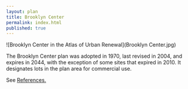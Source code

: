 ```yaml
---
layout: plan
title: Brooklyn Center
permalink: index.html
published: true
---
```


![Brooklyn Center in the Atlas of Urban Renewal](Brooklyn Center.jpg)

The Brooklyn Center plan was adopted in 1970, last revised in 2004, and expires in 2044, with the exception of some sites that expired in 2010. It designates lots in the plan area for commercial use.

See [References.](http://www.urbanreviewer.org/#page=references.html)